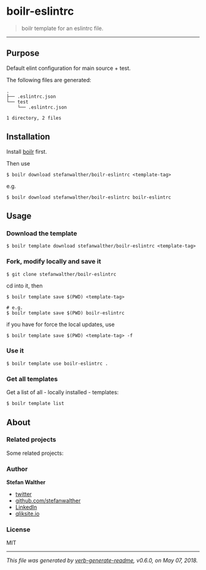 # boilr-eslintrc

> boilr template for an eslintrc file.

---

## Purpose
Default elint configuration for main source + test.

The following files are generated:

```
.
├── .eslintrc.json
└── test
    └── .eslintrc.json

1 directory, 2 files

```

## Installation
Install [boilr](https://github.com/tmrts/boilr) first. 

Then use 

```
$ boilr download stefanwalther/boilr-eslintrc <template-tag>
```

e.g.
```
$ boilr download stefanwalther/boilr-eslintrc boilr-eslintrc
```

## Usage
### Download the template

```
$ boilr template download stefanwalther/boilr-eslintrc <template-tag>
```

### Fork, modify locally and save it

```
$ git clone stefanwalther/boilr-eslintrc
```

cd into it, then

```
$ boilr template save $(PWD) <template-tag>

# e.g. 
$ boilr template save $(PWD) boilr-eslintrc
```

if you have for force the local updates, use

```
$ boilr template save $(PWD) <template-tag> -f
```

### Use it

```
$ boilr template use boilr-eslintrc .
```

### Get all templates

Get a list of all - locally installed - templates:

```
$ boilr template list
```

## About

### Related projects
Some related projects:

 

### Author
**Stefan Walther**

* [twitter](http://twitter.com/waltherstefan)  
* [github.com/stefanwalther](http://github.com/stefanwalther) 
* [LinkedIn](https://www.linkedin.com/in/stefanwalther/) 
* [qliksite.io](http://qliksite.io)

### License
MIT

***

_This file was generated by [verb-generate-readme](https://github.com/verbose/verb-generate-readme), v0.6.0, on May 07, 2018._

